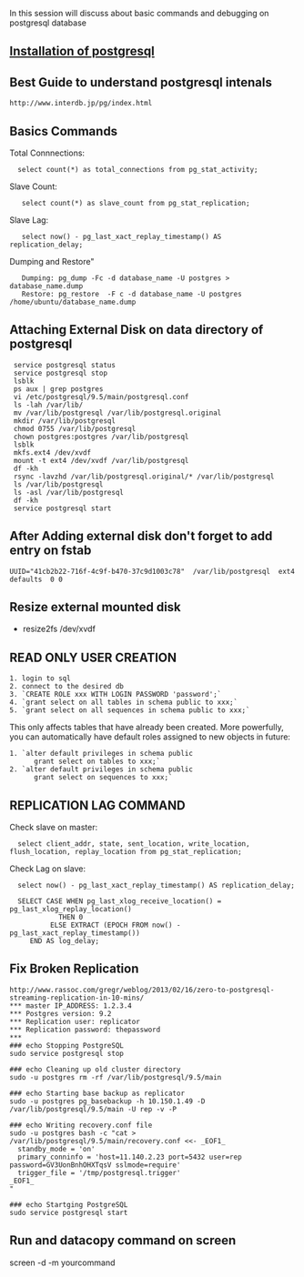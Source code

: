 In this session will discuss about basic commands and debugging on postgresql database

## [Installation of postgresql](https://www.digitalocean.com/community/tutorials/how-to-install-and-use-postgresql-on-ubuntu-14-04)

## Best Guide to understand postgresql intenals
    http://www.interdb.jp/pg/index.html

## Basics Commands

  Total Connnections:
  ```
    select count(*) as total_connections from pg_stat_activity;
  ```  

  Slave Count:
  ```
     select count(*) as slave_count from pg_stat_replication;
  ```
  
  Slave Lag:
  ```
     select now() - pg_last_xact_replay_timestamp() AS replication_delay;
  ```

  Dumping and Restore"

  ```
     Dumping: pg_dump -Fc -d database_name -U postgres > database_name.dump
     Restore: pg_restore  -F c -d database_name -U postgres /home/ubuntu/database_name.dump
  ```   

## Attaching External Disk on data directory of postgresql

     service postgresql status
     service postgresql stop
     lsblk
     ps aux | grep postgres
     vi /etc/postgresql/9.5/main/postgresql.conf
     ls -lah /var/lib/
     mv /var/lib/postgresql /var/lib/postgresql.original
     mkdir /var/lib/postgresql
     chmod 0755 /var/lib/postgresql
     chown postgres:postgres /var/lib/postgresql
     lsblk
     mkfs.ext4 /dev/xvdf
     mount -t ext4 /dev/xvdf /var/lib/postgresql
     df -kh
     rsync -lavzhd /var/lib/postgresql.original/* /var/lib/postgresql
     ls /var/lib/postgresql
     ls -asl /var/lib/postgresql
     df -kh
     service postgresql start

## After Adding external disk don't forget to add entry on fstab

    UUID="41cb2b22-716f-4c9f-b470-37c9d1003c78"  /var/lib/postgresql  ext4  defaults  0 0

## Resize external mounted disk
  * resize2fs /dev/xvdf

## READ ONLY USER CREATION
```
1. login to sql
2. connect to the desired db
3. `CREATE ROLE xxx WITH LOGIN PASSWORD 'password';`
4. `grant select on all tables in schema public to xxx;`
5. `grant select on all sequences in schema public to xxx;`
````

This only affects tables that have already been created. More powerfully, you can automatically have default roles assigned to new objects in future:

```
1. `alter default privileges in schema public
      grant select on tables to xxx;`
2. `alter default privileges in schema public
      grant select on sequences to xxx;`
```

## REPLICATION LAG COMMAND

Check slave on master:
```
  select client_addr, state, sent_location, write_location, flush_location, replay_location from pg_stat_replication;
```

Check Lag on slave:
```
  select now() - pg_last_xact_replay_timestamp() AS replication_delay;
```

```
  SELECT CASE WHEN pg_last_xlog_receive_location() = pg_last_xlog_replay_location()
            THEN 0
          ELSE EXTRACT (EPOCH FROM now() - pg_last_xact_replay_timestamp())
     END AS log_delay;
```

## Fix Broken Replication

```
http://www.rassoc.com/gregr/weblog/2013/02/16/zero-to-postgresql-streaming-replication-in-10-mins/
*** master IP_ADDRESS: 1.2.3.4
*** Postgres version: 9.2
*** Replication user: replicator
*** Replication password: thepassword
***
### echo Stopping PostgreSQL
sudo service postgresql stop

### echo Cleaning up old cluster directory
sudo -u postgres rm -rf /var/lib/postgresql/9.5/main

### echo Starting base backup as replicator
sudo -u postgres pg_basebackup -h 10.150.1.49 -D /var/lib/postgresql/9.5/main -U rep -v -P

### echo Writing recovery.conf file
sudo -u postgres bash -c "cat > /var/lib/postgresql/9.5/main/recovery.conf <<- _EOF1_
  standby_mode = 'on'
  primary_conninfo = 'host=11.140.2.23 port=5432 user=rep password=GV3UonBnhOHXTqsV sslmode=require'
  trigger_file = '/tmp/postgresql.trigger'
_EOF1_
"

### echo Startging PostgreSQL
sudo service postgresql start
```

## Run and datacopy command on screen

screen -d -m yourcommand


